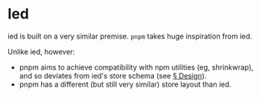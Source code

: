 # Ied

ied is built on a very similar premise. `pnpm` takes huge inspiration from ied.

Unlike ied, however:

- pnpm aims to achieve compatibility with npm utilities (eg, shrinkwrap), and so deviates from ied's store schema (see [§ Design](#design)).
- pnpm has a different (but still very similar) store layout than ied.
